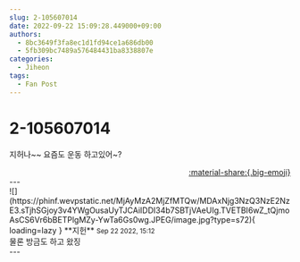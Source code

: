 ```yaml
---
slug: 2-105607014
date: 2022-09-22 15:09:28.449000+09:00
authors:
  - 8bc3649f3fa8ec1d1fd94ce1a686db00
  - 5fb309bc7489a576484431ba8338807e
categories:
  - Jiheon
tags:
  - Fan Post
---
```


# 2-105607014

<div class="post-container" markdown="1">
<div class="content-container md-sidebar__scrollwrap" markdown="1">

지허나~~ 요즘도 운동 하고있어~?

</div>
</div>

<div style="text-align: right;" markdown="1">
<a href="https://weverse.io/fromis9/fanpost/2-105607014" style="text-align: right;">:material-share:{.big-emoji}</a>
</div>
---

<div class="comments-container md-sidebar__scrollwrap" markdown="1">
<div class="comment" markdown="1">
<div class='id-container' markdown="1">
![](https://phinf.wevpstatic.net/MjAyMzA2MjZfMTQw/MDAxNjg3NzQ3NzE2NzE3.sTjhSGjoy3v4YWgOusaUyTJCAiIDDI34b7SBTjVAeUIg.TVETBI6wZ_tQjmoAsCS6Vr6bBETPlgMZy-YwTa6Gs0wg.JPEG/image.jpg?type=s72){ loading=lazy }
**<span class="artist">지헌</span>** <small>Sep 22 2022, 15:12</small><br>
</div>
<div class='comment-body' markdown="1">
물론 방금도 하고 왔징
</div>
</div>
</div>
---
